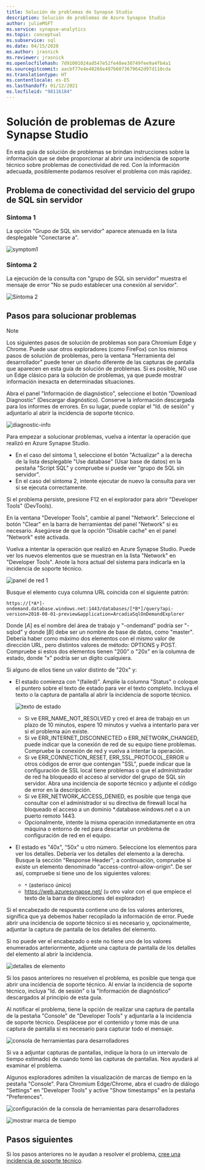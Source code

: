 ```yaml
---
title: Solución de problemas de Synapse Studio
description: Solución de problemas de Azure Synapse Studio
author: julieMSFT
ms.service: synapse-analytics
ms.topic: conceptual
ms.subservice: sql
ms.date: 04/15/2020
ms.author: jrasnick
ms.reviewer: jrasnick
ms.openlocfilehash: 7d91001024ad547e52fe48ee30749fee9a4fb4a1
ms.sourcegitcommit: aacbf77e4e40266e497b6073679642d97d110cda
ms.translationtype: HT
ms.contentlocale: es-ES
ms.lasthandoff: 01/12/2021
ms.locfileid: "98116184"
---
```

# <a name="azure-synapse-studio-troubleshooting"></a>Solución de problemas de Azure Synapse Studio

En esta guía de solución de problemas se brindan instrucciones sobre la información que se debe proporcionar al abrir una incidencia de soporte técnico sobre problemas de conectividad de red. Con la información adecuada, posiblemente podamos resolver el problema con más rapidez.

## <a name="serverless-sql-pool-service-connectivity-issue"></a>Problema de conectividad del servicio del grupo de SQL sin servidor

### <a name="symptom-1"></a>Síntoma 1

La opción "Grupo de SQL sin servidor" aparece atenuada en la lista desplegable "Conectarse a".

![symptom1](media/troubleshooting-synapse-studio/symptom1v2.png)

### <a name="symptom-2"></a>Síntoma 2

La ejecución de la consulta con "grupo de SQL sin servidor" muestra el mensaje de error "No se pudo establecer una conexión al servidor".

![Síntoma 2](media/troubleshooting-synapse-studio/symptom2.png)
 

## <a name="troubleshooting-steps"></a>Pasos para solucionar problemas

> [!NOTE] 
>    Los siguientes pasos de solución de problemas son para Chromium Edge y Chrome. Puede usar otros exploradores (como FireFox) con los mismos pasos de solución de problemas, pero la ventana "Herramienta del desarrollador" puede tener un diseño diferente de las capturas de pantalla que aparecen en esta guía de solución de problemas. Si es posible, NO use un Edge clásico para la solución de problemas, ya que puede mostrar información inexacta en determinadas situaciones.

Abra el panel "Información de diagnóstico", seleccione el botón "Download Diagnostic" (Descargar diagnóstico). Conserve la información descargada para los informes de errores. En su lugar, puede copiar el "Id. de sesión" y adjuntarlo al abrir la incidencia de soporte técnico.

![diagnostic-info](media/troubleshooting-synapse-studio/diagnostic-info-download.png)

Para empezar a solucionar problemas, vuelva a intentar la operación que realizó en Azure Synapse Studio.

- En el caso del síntoma 1, seleccione el botón "Actualizar" a la derecha de la lista desplegable "Use database" (Usar base de datos) en la pestaña "Script SQL" y compruebe si puede ver "grupo de SQL sin servidor".
- En el caso del síntoma 2, intente ejecutar de nuevo la consulta para ver si se ejecuta correctamente.

Si el problema persiste, presione F12 en el explorador para abrir "Developer Tools" (DevTools).

En la ventana "Developer Tools", cambie al panel "Network". Seleccione el botón "Clear" en la barra de herramientas del panel "Network" si es necesario.
Asegúrese de que la opción "Disable cache" en el panel "Network" esté activada.

Vuelva a intentar la operación que realizó en Azure Synapse Studio. Puede ver los nuevos elementos que se muestran en la lista "Network" en "Developer Tools". Anote la hora actual del sistema para indicarla en la incidencia de soporte técnico.

![panel de red 1](media/troubleshooting-synapse-studio/network-panel.png)

Busque el elemento cuya columna URL coincida con el siguiente patrón:

`https://[*A*]-ondemand.database.windows.net:1443/databases/[*B*]/query?api-version=2018-08-01-preview&application=ArcadiaSqlOnDemandExplorer`

Donde [*A*] es el nombre del área de trabajo y "-ondemand" podría ser "-sqlod" y donde [*B*] debe ser un nombre de base de datos, como "master". Debería haber como máximo dos elementos con el mismo valor de dirección URL, pero distintos valores de método: OPTIONS y POST. Compruebe si estos dos elementos tienen "200" o "20x" en la columna de estado, donde "x" podría ser un dígito cualquiera.

Si alguno de ellos tiene un valor distinto de "20x" y:

- El estado comienza con "(failed)". Amplíe la columna "Status" o coloque el puntero sobre el texto de estado para ver el texto completo. Incluya el texto o la captura de pantalla al abrir la incidencia de soporte técnico.

    ![texto de estado](media/troubleshooting-synapse-studio/status-text.png)

    - Si ve ERR_NAME_NOT_RESOLVED y creó el área de trabajo en un plazo de 10 minutos, espere 10 minutos y vuelva a intentarlo para ver si el problema aún existe.
    - Si ve ERR_INTERNET_DISCONNECTED o ERR_NETWORK_CHANGED, puede indicar que la conexión de red de su equipo tiene problemas. Compruebe la conexión de red y vuelva a intentar la operación.
    - Si ve ERR_CONNECTION_RESET, ERR_SSL_PROTOCOL_ERROR u otros códigos de error que contengan "SSL", puede indicar que la configuración de SSL local tiene problemas o que el administrador de red ha bloqueado el acceso al servidor del grupo de SQL sin servidor. Abra una incidencia de soporte técnico y adjunte el código de error en la descripción.
    - Si ve ERR_NETWORK_ACCESS_DENIED, es posible que tenga que consultar con el administrador si su directiva de firewall local ha bloqueado el acceso a un dominio *.database.windows.net o a un puerto remoto 1443.
    - Opcionalmente, intente la misma operación inmediatamente en otra máquina o entorno de red para descartar un problema de configuración de red en el equipo.

- El estado es "40x", "50x" u otro número. Seleccione los elementos para ver los detalles. Debería ver los detalles del elemento a la derecha. Busque la sección "Response Header"; a continuación, compruebe si existe un elemento denominado "access-control-allow-origin". De ser así, compruebe si tiene uno de los siguientes valores:

    - `*` (asterisco único)
    - https://web.azuresynapse.net/ (u otro valor con el que empiece el texto de la barra de direcciones del explorador)

Si el encabezado de respuesta contiene uno de los valores anteriores, significa que ya debemos haber recopilado la información de error. Puede abrir una incidencia de soporte técnico si es necesario y, opcionalmente, adjuntar la captura de pantalla de los detalles del elemento.

Si no puede ver el encabezado o este no tiene uno de los valores enumerados anteriormente, adjunte una captura de pantalla de los detalles del elemento al abrir la incidencia.

 
![detalles de elemento](media/troubleshooting-synapse-studio/item-details.png)
 
Si los pasos anteriores no resuelven el problema, es posible que tenga que abrir una incidencia de soporte técnico. Al enviar la incidencia de soporte técnico, incluya "Id. de sesión" o la "Información de diagnóstico" descargados al principio de esta guía.

Al notificar el problema, tiene la opción de realizar una captura de pantalla de la pestaña "Console" de "Developer Tools" y adjuntarla a la incidencia de soporte técnico. Desplácese por el contenido y tome más de una captura de pantalla si es necesario para capturar todo el mensaje.

![consola de herramientas para desarrolladores](media/troubleshooting-synapse-studio/developer-tool-console.png)

Si va a adjuntar capturas de pantallas, indique la hora (o un intervalo de tiempo estimado) de cuando tomó las capturas de pantallas. Nos ayudará al examinar el problema.

Algunos exploradores admiten la visualización de marcas de tiempo en la pestaña "Console". Para Chromium Edge/Chrome, abra el cuadro de diálogo "Settings" en "Developer Tools" y active "Show timestamps" en la pestaña "Preferences".

![configuración de la consola de herramientas para desarrolladores](media/troubleshooting-synapse-studio/developer-tool-console-settings.png)

![mostrar marca de tiempo](media/troubleshooting-synapse-studio/show-time-stamp.png)

## <a name="next-steps"></a>Pasos siguientes
Si los pasos anteriores no le ayudan a resolver el problema, [cree una incidencia de soporte técnico](../sql-data-warehouse/sql-data-warehouse-get-started-create-support-ticket.md?bc=%2fazure%2fsynapse-analytics%2fbreadcrumb%2ftoc.json&toc=%2fazure%2fsynapse-analytics%2ftoc.json).
